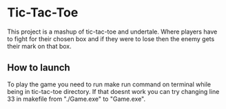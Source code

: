 # Tic-Tac-Toe
This project is a mashup of tic-tac-toe and undertale. Where players have to fight for their chosen box and if they were to lose then the enemy gets their mark on that box.
## How to launch
To play the game you need to run make run command on terminal while being in tic-tac-toe directory.
If that doesnt work you can try changing line 33 in makefile from "./Game.exe" to "Game.exe".

